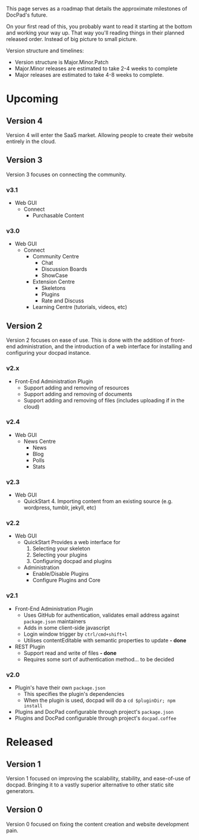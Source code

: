 This page serves as a roadmap that details the approximate milestones of DocPad's future.

On your first read of this, you probably want to read it starting at the bottom and working your way up. That way you'll reading things in their planned released order. Instead of big picture to small picture.

Version structure and timelines:

- Version structure is Major.Minor.Patch
- Major.Minor releases are estimated to take 2-4 weeks to complete
- Major releases are estimated to take 4-8 weeks to complete.


# Upcoming


## Version 4

Version 4 will enter the SaaS market. Allowing people to create their website entirely in the cloud.


## Version 3

Version 3 focuses on connecting the community.

### v3.1

- Web GUI
	- Connect
		- Purchasable Content

### v3.0

- Web GUI
	- Connect
		- Community Centre
			- Chat
			- Discussion Boards
			- ShowCase
		- Extension Centre
			- Skeletons
			- Plugins
			- Rate and Discuss
		- Learning Centre (tutorials, videos, etc)


## Version 2

Version 2 focuses on ease of use. This is done with the addition of front-end administration, and the introduction of a web interface for installing and configuring your docpad instance.

### v2.x

- Front-End Administration Plugin
	- Support adding and removing of resources
	- Support adding and removing of documents
	- Support adding and removing of files (includes uploading if in the cloud)


### v2.4

- Web GUI
	- News Centre
		- News
		- Blog
		- Polls
		- Stats


### v2.3

- Web GUI
	- QuickStart
		4. Importing content from an existing source (e.g. wordpress, tumblr, jekyll, etc)


### v2.2

- Web GUI
	- QuickStart
		Provides a web interface for
		1. Selecting your skeleton
		2. Selecting your plugins
		3. Configuring docpad and plugins
	- Administration
		- Enable/Disable Plugins
		- Configure Plugins and Core


### v2.1

- Front-End Administration Plugin
	- Uses GitHub for authentication, validates email address against `package.json` maintainers
	- Adds in some client-side javascript
	- Login window trigger by `ctrl/cmd+shift+l`
	- Utilises contentEditable with semantic properties to update **- done**
- REST Plugin
	- Support read and write of files **- done**
	- Requires some sort of authentication method... to be decided


### v2.0

- Plugin's have their own `package.json`
	- This specifies the plugin's dependencies
	- When the plugin is used, docpad will do a `cd $pluginDir; npm install`
- Plugins and DocPad configurable through project's `package.json`
- Plugins and DocPad configurable through project's `docpad.coffee`


# Released

## Version 1

Version 1 focused on improving the scalability, stability, and ease-of-use of docpad. Bringing it to a vastly superior alternative to other static site generators.

## Version 0

Version 0 focused on fixing the content creation and website development pain.